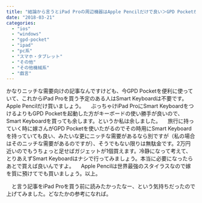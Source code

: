 ```yaml
---
title: "結論から言うとiPad Proの周辺機器はApple Pencilだけで良い＞GPD Pocketがある場合"
date: "2018-03-21"
categories: 
  - "ios"
  - "windows"
  - "gpd-pocket"
  - "ipad"
  - "pc系"
  - "スマホ・タブレット"
  - "その他"
  - "その他機械系"
  - "戯言"
---
```


かなりニッチな需要向けの記事なんですけども、今GPD Pocketを便利に使っていて、これからiPad Proを買う予定のある人はSmart Keyboardは不要です。Apple Pencilだけ買いましょう。 　ぶっちゃけiPad ProにSmart KeyboardをつけるよりもGPD Pocketを起動した方がキーボードの使い勝手が良いので、Smart Keyboardを買っても余します。というか私は余しました。 　旅行に持っていく時に嫁さんがGPD Pocketを使いたがるのでその時用にSmart Keyboardを持っていても良い、みたいな更にニッチな需要があるなら別ですが（私の場合はそのニッチな需要があるのですが）、そうでもない限りは無駄金です。2万円近いのでもうちょっと足せばガジェットが1個買えます。冷静になって考えて、とりあえずSmart Keyboardはナシで行ってみましょう。本当に必要になったらあとで買えば良いんですよ。 　Apple Pencilは世界最強のスタイラスなので嫁を質に預けてでも買いましょう。以上。

　と言う記事をiPad Proを買う前に読みたかったなー、という気持ちだったので上げてみました。どなたかの参考になれば。
